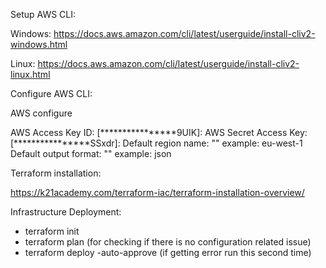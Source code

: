 Setup AWS CLI:

Windows:
https://docs.aws.amazon.com/cli/latest/userguide/install-cliv2-windows.html

Linux:
https://docs.aws.amazon.com/cli/latest/userguide/install-cliv2-linux.html

Configure AWS CLI:

AWS configure 

AWS Access Key ID: [****************9UIK]:
AWS Secret Access Key: [****************SSxdr]:
Default region name: "<region>" example: eu-west-1
Default output format: "<output>" example: json

Terraform installation:

https://k21academy.com/terraform-iac/terraform-installation-overview/

Infrastructure Deployment:

- terraform init
- terraform plan (for checking if there is no configuration related issue)
- terraform deploy -auto-approve (if getting error run this second time)


